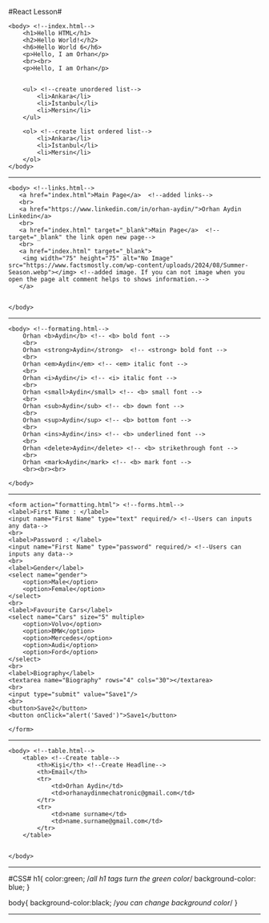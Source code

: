 #React Lesson#

<!DOCTYPE html>
<html>


    <body> <!--index.html-->
        <h1>Hello HTML</h1>
        <h2>Hello World!</h2>
        <h6>Hello World 6</h6>
        <p>Hello, I am Orhan</p>
        <br><br>
        <p>Hello, I am Orhan</p>
        

        <ul> <!--create unordered list-->
            <li>Ankara</li>
            <li>İstanbul</li>
            <li>Mersin</li>
        </ul>

        <ol> <!--create list ordered list-->
            <li>Ankara</li>
            <li>İstanbul</li>
            <li>Mersin</li>
        </ol>
    </body>

------------------------------------------------------------------------------------------------------------------------------------
    <body> <!--links.html-->
       <a href="index.html">Main Page</a>  <!--added links-->
       <br>
       <a href="https://www.linkedin.com/in/orhan-aydin/">Orhan Aydin Linkedin</a>
       <br>
       <a href="index.html" target="_blank">Main Page</a>  <!--target="_blank" the link open new page-->
       <br>
       <a href="index.html" target="_blank">
        <img width="75" height="75" alt="No Image" src="https://www.factsmostly.com/wp-content/uploads/2024/08/Summer-Season.webp"></img> <!--added image. If you can not image when you open the page alt comment helps to shows information.-->
       </a>
    
    
    </body>
    
------------------------------------------------------------------------------------------------------------------------------------

    <body> <!--formating.html-->
        Orhan <b>Aydin</b> <!-- <b> bold font -->
        <br>
        Orhan <strong>Aydin</strong>  <!-- <strong> bold font -->
        <br>
        Orhan <em>Aydin</em> <!-- <em> italic font -->
        <br>
        Orhan <i>Aydin</i> <!-- <i> italic font -->
        <br>
        Orhan <small>Aydin</small> <!-- <b> small font -->
        <br>
        Orhan <sub>Aydin</sub> <!-- <b> down font -->
        <br>
        Orhan <sup>Aydin</sup> <!-- <b> bottom font -->
        <br>
        Orhan <ins>Aydin</ins> <!-- <b> underlined font -->
        <br>
        Orhan <delete>Aydin</delete> <!-- <b> strikethrough font -->
        <br>
        Orhan <mark>Aydin</mark> <!-- <b> mark font -->
        <br><br><br>

    </body>

------------------------------------------------------------------------------------------------------------------------------------

    <form action="formatting.html"> <!--forms.html-->
    <label>First Name : </label>
    <input name="First Name" type="text" required/> <!--Users can inputs any data-->
    <br>
    <label>Password : </label>
    <input name="First Name" type="password" required/> <!--Users can inputs any data-->
    <br>
    <label>Gender</label>
    <select name="gender">
        <option>Male</option>
        <option>Female</option>
    </select>
    <br>
    <label>Favourite Cars</label>
    <select name="Cars" size="5" multiple>
        <option>Volvo</option>
        <option>BMW</option>
        <option>Mercedes</option>
        <option>Audi</option>
        <option>Ford</option>
    </select>
    <br>
    <label>Biography</label>
    <textarea name="Biography" rows="4" cols="30"></textarea>
    <br>
    <input type="submit" value="Save1"/>
    <br>
    <button>Save2</button>
    <button onClick="alert('Saved')">Save1</button>

    </form>

------------------------------------------------------------------------------------------------------------------------------------
    
    <body> <!--table.html-->
        <table> <!--Create table-->
            <th>Kişi</th> <!--Create Headline-->
            <th>Email</th>
            <tr>
                <td>Orhan Aydin</td>
                <td>orhanaydinmechatronic@gmail.com</td>
            </tr>
            <tr>
                <td>name surname</td>
                <td>name.surname@gmail.com</td>
            </tr>
        </table>
    
    
    </body>

</html>

------------------------------------------------------------------------------------------------------------------------------------
#CSS#
h1{
    color:green; /*all h1 tags turn the green color*/
    background-color: blue;
}

body{
   background-color:black; /*you can change background color*/
}


------------------------------------------------------------------------------------------------------------------------------------
